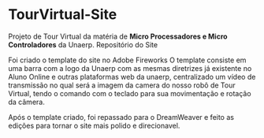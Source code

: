 # TourVirtual-Site
Projeto de Tour Virtual da matéria de <b>Micro Processadores e Micro Controladores</b> da Unaerp. 
Repositório do Site

Foi criado o template do site no Adobe Fireworks
O template consiste em uma barra com a logo da Unaerp com as mesmas diretrizes já existente no Aluno Online e outras plataformas web da unaerp, centralizado um vídeo de transmissão no qual será a imagem da camera do nosso robô de Tour Virtual, tendo o comando com o teclado para sua movimentação e rotação da câmera.

Após o template criado, foi repassado para o DreamWeaver e feito as edições para tornar o site mais polido e direcionavel.
